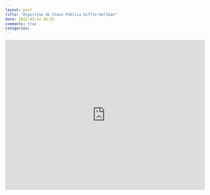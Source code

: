 ```yaml
---
layout: post
title: "Algoritmo de Chave Pública Diffie-Hellman"
date: 2012-03-14 16:55
comments: true
categories: 
---
```


<iframe width="640" height="480" src="http://www.youtube.com/embed/3QnD2c4Xovk?rel=0" frameborder="0" allowfullscreen></iframe>
